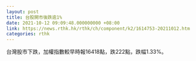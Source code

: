 ```yaml
---
layout: post
title: 台股開市後跌逾1%
date: 2021-10-12 09:09:48.000000000 +08:00
link: https://news.rthk.hk/rthk/ch/component/k2/1614753-20211012.htm
categories: rthk
---
```


台灣股市下跌，加權指數較早時報16418點，跌222點，跌幅1.33%。
